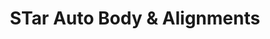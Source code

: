 ---
title: "STar Auto Body & Alignments"
url: /howe/star-auto-body-and-alignments/
shop: car repair
---